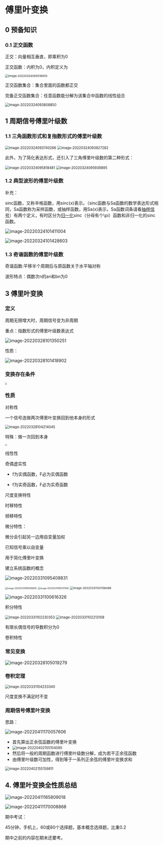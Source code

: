# 傅里叶变换

## 0 预备知识

### 0.1 正交函数

正交：向量相互垂直，即乘积为0

正交函数：内积为0，内积定义为

<img src="傅里叶变换.assets/image-20220324093516935.png" alt="image-20220324093516935" style="zoom:67%;" />

正交函数集合：集合里面的函数都正交

完备正交函数集合：任意函数能分解为该集合中函数的线性组合



<img src="傅里叶变换.assets/image-20220324093808850.png" alt="image-20220324093808850" style="zoom:80%;" />







## 1 周期信号傅里叶级数

### 1.1 三角函数形式和复指数形式的傅里叶级数

<img src="傅里叶变换.assets/image-20220324093740266.png" alt="image-20220324093740266" style="zoom:80%;" />

<img src="傅里叶变换.assets/image-20220324093827282.png" alt="image-20220324093827282" style="zoom:80%;" />



此外，为了简化表达形式，还引入了三角傅里叶级数的第二种形式：

<img src="傅里叶变换.assets/image-20220324095818481.png" alt="image-20220324095818481" style="zoom:80%;" />

<img src="傅里叶变换.assets/image-20220324095939895.png" alt="image-20220324095939895" style="zoom:80%;" />



### 1.2 典型波形的傅里叶级数

补充：

sinc函数，又称辛格函数，用sinc(x)表示。（sinc函数与Sa函数的数学表达形式相同，Sa函数称为采样函数，或抽样函数，用Sa(x)表示，Sa函数词条请看[抽样信号](https://baike.baidu.com/item/抽样信号/1622047)）有两个定义，有时区分为[归一化](https://baike.baidu.com/item/归一化/2215161)sinc（分母有个\pi）函数和非归一化的sinc函数。

![image-20220324101411004](傅里叶变换.assets/image-20220324101411004.png)

![image-20220324101428603](傅里叶变换.assets/image-20220324101428603.png)



### 1.3 奇谐函数的傅里叶级数

奇谐函数:平移半个周期后与原函数关于水平轴对称

波形特点：偶数次n的an和bn为0



## 3 傅里叶变换

### 定义

周期无限增大时，周期信号变为非周期

重点：指数形式的傅里叶级数表达式

<img src="傅里叶变换.assets/image-20220328101350251.png" alt="image-20220328101350251" style="zoom:100%;" />

性质：

![image-20220328101418902](傅里叶变换.assets/image-20220328101418902.png)

### 变换存在条件

<img src= 傅里叶变换.assets/image-20220328105648012.png style="zoom:40%;"/>



### 性质

对称性

一个信号连做两次傅里叶变换回到他本身的形式

<img src="傅里叶变换.assets/image-20220328104214045.png" alt="image-20220328104214045" style="zoom:80%;" />

特殊：做一次回到本身

<img src=傅里叶变换.assets/image-20220328105453260.png style="zoom:40%;"/>

线性性



奇偶虚实性

* f为实偶函数，F必为实偶函数

* f为实奇函数，F必为实奇函数

尺度变换特性



时移特性



频移特性



微分特性：



微分会引起另一边用自变量加权

已知信号乘以自变量

用于简化傅里叶变换

建立系统函数的概念

![image-20220331095408831](傅里叶变换.assets/image-20220331095408831.png)

<img src="傅里叶变换.assets/image-20220331095506805.png" alt="image-20220331095506805" style="zoom:50%;" />

<img src="傅里叶变换.assets/image-20220331095701540.png" alt="image-20220331095701540" style="zoom:50%;" />

<img src="傅里叶变换.assets/image-20220331100158486.png" alt="image-20220331100158486" style="zoom:67%;" />

![image-20220331100616326](傅里叶变换.assets/image-20220331100616326.png)

积分特性

<img src="傅里叶变换.assets/image-20220331102230353.png" alt="image-20220331102230353" style="zoom:80%;" />

<img src="傅里叶变换.assets/image-20220331102213108.png" alt="image-20220331102213108" style="zoom:80%;" />

有限长偶信号的导数积分为0









卷积特性



### 常见变换

![image-20220328105019279](傅里叶变换.assets/image-20220328105019279.png)



### 卷积定理

<img src="傅里叶变换.assets/image-20220331104233340.png" alt="image-20220331104233340" style="zoom:80%;" />



尺度变换不满足时不变





### 周期信号傅里叶变换

思路：

![image-20220411170057606](傅里叶变换.assets/image-20220411170057606.png)

* 首先算出正余弦函数的傅里叶变换
* <img src="傅里叶变换.assets/image-20220402155104095.png" alt="image-20220402155104095" style="zoom:80%;" />
* 然后将一般的周期函数进行傅里叶级数分解，成为若干正余弦函数
* 由傅里叶级数可加性，得到等于一系列正余弦的傅里叶变换求和

<img src="傅里叶变换.assets/image-20220402155159811.png" alt="image-20220402155159811" style="zoom:80%;" />

## 4. 傅里叶变换全性质总结

![image-20220411165809018](傅里叶变换.assets/image-20220411165809018.png)

![image-20220411170008868](傅里叶变换.assets/image-20220411170008868.png)







期中考试：

45分钟，手机上，60或80个选择题，基本概念选择题，比重0.2

期中之前的内容在期末还要考。

















































